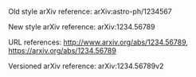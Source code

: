 Old style arXiv reference: arXiv:astro-ph/1234567

New style arXiv reference: arXiv:1234.56789

URL references: http://www.arxiv.org/abs/1234.56789, https://arxiv.org/abs/1234.56789

Versioned arXiv reference: arXiv:1234.56789v2
